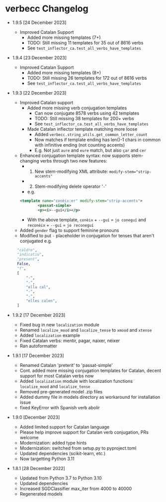 # verbecc Changelog

- 1.9.5 [24 December 2023]
  - Improved Catalan Support
    - Added more missing templates (7+)
    - TODO: Still missing 11 templates for 35 out of 8616 verbs
    - See `test_inflector_ca.test_all_verbs_have_templates`

- 1.9.4 [23 December 2023]
  - Improved Catalan Support
    - Added more missing templates (8+)
    - TODO: Still missing 26 templates for 172 out of 8616 verbs
    - See `test_inflector_ca.test_all_verbs_have_templates`

- 1.9.3 [22 December 2023]
  - Improved Catalan support
    - Added more missing verb conjugation templates
      - Can now conjugate 8578 verbs using 42 templates
      - TODO: Still missing 38 templates for 200+ verbs
      - See `test_inflector_ca.test_all_verbs_have_templates`
    - Made Catalan inflector template matching more loose
      - Added `verbecc.string_utils.get_common_letter_count`
      - Now matches if template ending has len()-1 chars in common with infinitive ending (not counting accents)
      - E.g. Not just `aure` and `eure` match, but also `çar` and `cer`
  - Enhanced conjugation template syntax: now supports stem-changing verbs through two new features:
    - 1. New stem-modifying XML attribute: `modify-stem="strip-accents"`
    - 2. Stem-modifying delete operator '`-`'
    - e.g. 
    ```xml
    <template name="conèix:er" modify-stem="strip-accents">
    		<passat-simple>
			<p><i>--guí</i></p>
    ```
    - With the above template, `conèix` + `--guí` = `jo coneguí` and `reconèix` + `--guí` = `jo reconeguí`
  - Added `gender` flag to support feminine pronouns
  - Modified to put `-` placeholder in conjugation for tenses that aren't conjugated e.g.
  ```python
    "caldre",
    "indicatiu",
    "present",
    False,
    "f",
    [
        "-",
        "-",
        "ella cal",
        "-",
        "-",
        "elles calen",
    ]
  ```

- 1.9.2 [17 December 2023]
  - Fixed bug in new `localization` module
  - Renamed `localize_mood` and `localize_tense` to `xmood` and `xtense`
  - Added `localization` example
  - Fixed Catalan verbs: mentir, pagar, naixer, néixer
  - Ran autoformatter

- 1.9.1 [17 December 2023]
  - Renamed Catalan 'preterit' to 'passat-simple'
  - Cont. added more missing conjugation templates for Catalan, decent support for most Catalan verbs now
  - Added `localization` module with localization functions `localize_mood` and `localize_tense`
  - Removed pre-generated model .zip files
  - Added dummy file in models directory as workaround for installation issue
  - fixed KeyError with Spanish verb abolir

- 1.9.0 [December 2023]
  - Added limited support for Catalan language
  - Please help improve support for Catalan verb conjugation, PRs welcome
  - Modernization: added type hints
  - Modernization: switched from setup.py to pyproject.toml
  - Updated dependencies (scikit-learn, etc.)
  - Now targetting Python 3.11

- 1.8.1 [28 December 2022]
  - Updated from Python 3.7 to Python 3.10
  - Updated dependencies
  - Increased SGDClassifier max_iter from 4000 to 40000
  - Regenerated models
